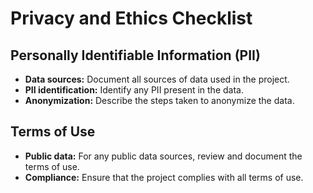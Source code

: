 # Privacy and Ethics Checklist

## Personally Identifiable Information (PII)

-   **Data sources:** Document all sources of data used in the project.
-   **PII identification:** Identify any PII present in the data.
-   **Anonymization:** Describe the steps taken to anonymize the data.

## Terms of Use

-   **Public data:** For any public data sources, review and document the terms of use.
-   **Compliance:** Ensure that the project complies with all terms of use.
